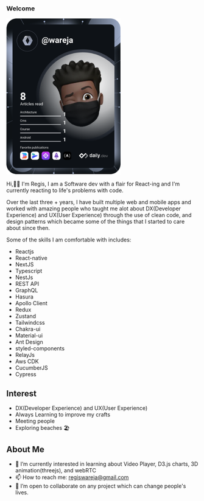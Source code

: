 ### Welcome

<a href="https://app.daily.dev/wareja"><img src="https://github.com/regisBafutwabo/regisbafutwabo/blob/main/devcard.svg" width="300" alt="Regis Baf's Dev Card"/></a>

Hi,👋🏾 I'm Regis, I am a Software dev with a flair for React-ing and I'm currently reacting to life's problems with code.

Over the last three + years, I have built multiple web and mobile apps and worked with amazing people who taught me alot about DX(Developer Experience) and UX(User Experience) through the use of clean code, and design patterns which became some of the things that I started to care about since then.

Some of the skills I am comfortable with includes:
- Reactjs
- React-native
- NextJS
- Typescript
- NestJs
- REST API
- GraphQL
- Hasura
- Apollo Client
- Redux
- Zustand
- Tailwindcss
- Chakra-ui
- Material-ui
- Ant Design
- styled-components
- RelayJs
- Aws CDK
- CucumberJS
- Cypress

## Interest
- DX(Developer Experience) and UX(User Experience)
- Always Learning to improve my crafts
- Meeting people
- Exploring beaches 🏖

## About Me

- 🌱 I’m currently interested in learning about Video Player, D3.js charts, 3D animation(threejs), and webRTC
- 📫 How to reach me: regiswareja@gmail.com
- 👯 I’m open to collaborate on any project which can change people's lives.

<!--
**regisBafutwabo/regisbafutwabo** is a ✨ _special_ ✨ repository because its `README.md` (this file) appears on your GitHub profile.

Here are some ideas to get you started:

- 🔭 I’m currently working on ...
- 🌱 I’m currently learning ...
- 👯 I’m looking to collaborate on ...
- 🤔 I’m looking for help with ...
- 💬 Ask me about ...
- 📫 How to reach me: ...
- 😄 Pronouns: ...
- ⚡ Fun fact: ...
-->

